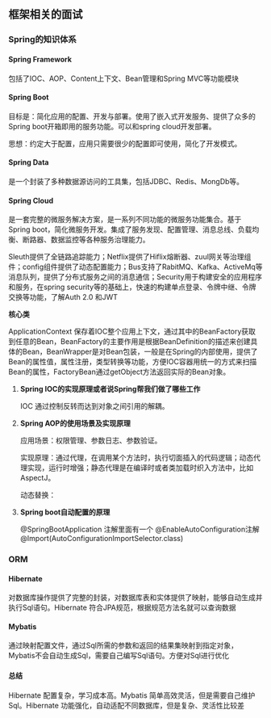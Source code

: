 ##		框架相关的面试

###	Spring的知识体系

####	Spring Framework

包括了IOC、AOP、Content上下文、Bean管理和Spring MVC等功能模块

####	Spring Boot

目标是：简化应用的配置、开发与部署。使用了嵌入式开发服务、提供了众多的Spring boot开箱即用的服务功能。可以和spring cloud开发部署。

思想：约定大于配置，应用只需要很少的配置即可使用，简化了开发模式。

####	Spring Data

是一个封装了多种数据源访问的工具集，包括JDBC、Redis、MongDb等。

####	Spring Cloud

是一套完整的微服务解决方案，是一系列不同功能的微服务功能集合。基于Spring boot，简化微服务开发。集成了服务发现、配置管理、消息总线、负载均衡、断路器、数据监控等各种服务治理能力。

Sleuth提供了全链路追踪能力；Netflix提供了Hiflix熔断器、zuul网关等治理组件；config组件提供了动态配置能力；Bus支持了RabitMQ、Kafka、ActiveMq等消息队列，提供了分布式服务之间的消息通信；Security用于构建安全的应用程序和服务，在spring security等的基础上，快速的构建单点登录、令牌中继、令牌交换等功能，了解Auth 2.0 和JWT



**核心类**

ApplicationContext 保存着IOC整个应用上下文，通过其中的BeanFactory获取到任意的Bean，BeanFactory的主要作用是根据BeanDefinition的描述来创建具体的Bean，BeanWrapper是对Bean包装，一般是在Spring的内部使用，提供了Bean的属性值，属性注册，类型转换等功能，方便IOC容器用统一的方式来扫描Bean的属性，FactoryBean通过getObject方法返回实际的Bean对象。

 

1. **Spring IOC的实现原理或者说Spring帮我们做了哪些工作**

   IOC 通过控制反转而达到对象之间引用的解耦。

   

2. **Spring AOP的使用场景及实现原理**

   应用场景：权限管理、参数日志、参数验证。

   实现原理：通过代理，在调用某个方法时，执行切面插入的代码逻辑；动态代理实现，运行时增强；静态代理是在编译时或者类加载时织入方法中，比如AspectJ。

   动态替换：

3. **Spring boot自动配置的原理**

   @SpringBootApplication 注解里面有一个 @EnableAutoConfiguration注解@Import(AutoConfigurationImportSelector.class) 


###	ORM

####	Hibernate

对数据库操作提供了完整的封装，对数据库表和实体提供了映射，能够自动生成并执行Sql语句。Hibernate 符合JPA规范，根据规范方法名就可以查询数据

####	Mybatis

通过映射配置文件，通过Sql所需的参数和返回的结果集映射到指定对象，Mybatis不会自动生成Sql，需要自己编写Sql语句。方便对Sql进行优化

####	总结

Hibernate 配置复杂，学习成本高。Mybatis 简单高效灵活，但是需要自己维护Sql。Hibernate 功能强化，自动适配不同数据库，但是复杂、灵活性比较差